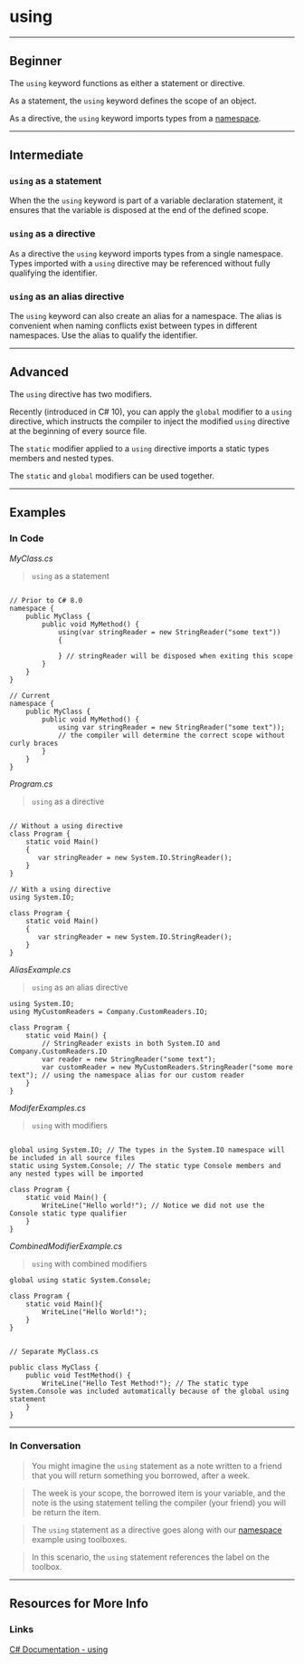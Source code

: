 # using

---

## Beginner

The `using` keyword functions as either a statement or directive.

As a statement, the `using` keyword defines the scope of an object.

As a directive, the `using` keyword imports types from a [namespace](/docs/csharp/general/namespaces).

---

## Intermediate

### `using` as a statement

When the the `using` keyword is part of a variable declaration statement, it ensures that the variable is disposed at the end of the defined scope.

### `using` as a directive

As a directive the `using` keyword imports types from a single namespace. Types imported with a `using` directive may be referenced without fully qualifying the identifier.

### `using` as an alias directive

The `using` keyword can also create an alias for a namespace. The alias is convenient when naming conflicts exist between types in different namespaces. Use the alias to qualify the identifier.

---

## Advanced

The `using` directive has two modifiers.

Recently (introduced in C# 10), you can apply the `global` modifier to a `using` directive, which instructs the compiler to inject the modified `using` directive at the beginning of every source file.

The `static` modifier applied to a `using` directive imports a static types members and nested types.

The `static` and `global` modifiers can be used together.

---

## Examples

### In Code

*MyClass.cs*
> `using` as a statement

```

// Prior to C# 8.0
namespace {
    public MyClass {
        public void MyMethod() {
            using(var stringReader = new StringReader("some text"))
            {

            } // stringReader will be disposed when exiting this scope
        }
    }
}

// Current
namespace {
    public MyClass {
        public void MyMethod() {
            using var stringReader = new StringReader("some text"));
            // the compiler will determine the correct scope without curly braces
        }
    }
}

```

*Program.cs*

> `using` as a directive

```

// Without a using directive
class Program {
    static void Main()
    {
       var stringReader = new System.IO.StringReader();
    }
}

// With a using directive
using System.IO;

class Program {
    static void Main()
    {
       var stringReader = new System.IO.StringReader();
    }
}
```

*AliasExample.cs*

> `using` as an alias directive

```
using System.IO;
using MyCustomReaders = Company.CustomReaders.IO;

class Program {
    static void Main() {
        // StringReader exists in both System.IO and Company.CustomReaders.IO
        var reader = new StringReader("some text");
        var customReader = new MyCustomReaders.StringReader("some more text"); // using the namespace alias for our custom reader
    }
}

```

*ModiferExamples.cs*

> `using` with modifiers

```

global using System.IO; // The types in the System.IO namespace will be included in all source files
static using System.Console; // The static type Console members and any nested types will be imported

class Program {
    static void Main() {
        WriteLine("Hello world!"); // Notice we did not use the Console static type qualifier
    }
}

```

*CombinedModifierExample.cs*

> `using` with combined modifiers

```
global using static System.Console;

class Program {
    static void Main(){
        WriteLine("Hello World!");
    }
}


// Separate MyClass.cs

public class MyClass {
    public void TestMethod() {
        WriteLine("Hello Test Method!"); // The static type System.Console was included automatically because of the global using statement
    }
}
```

---

### In Conversation

> You might imagine the `using` statement as a note written to a friend that you will return something you borrowed, after a week.

> The week is your scope, the borrowed item is your variable, and the note is the using statement telling the compiler (your friend) you will be return the item.

> The `using` statement as a directive goes along with our [namespace](/docs/csharp/general/namespaces) example using toolboxes.

> In this scenario, the `using` statement references the label on the toolbox.

---

## Resources for More Info

### Links

<div><a href="https://docs.microsoft.com/en-us/dotnet/csharp/language-reference/keywords/using" target="_blank" rel="noopener noreferrer">C# Documentation - using</a></div>
